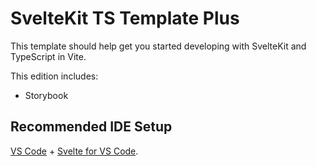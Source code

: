 # SvelteKit TS Template Plus

This template should help get you started developing with SvelteKit and TypeScript in Vite.

This edition includes:

- Storybook

## Recommended IDE Setup

[VS Code](https://code.visualstudio.com/) + [Svelte for VS Code](https://marketplace.visualstudio.com/items?itemName=svelte.svelte-vscode).
